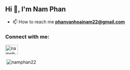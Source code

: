 <h2 align="left">Hi 👋, I'm Nam Phan</h2>
 
- 📫 How to reach me **phanvanhoainam22@gmail.com**

<h3 align="left">Connect with me:</h3>
<p align="left">

<a href="https://www.linkedin.com/in/namphan22/" target="blank"><img align="center" src="https://raw.githubusercontent.com/rahuldkjain/github-profile-readme-generator/master/src/images/icons/Social/linked-in-alt.svg" alt="namphan22/" height="30" width="40" /></a>
</p>
<p>&nbsp;<img align="center" src="https://github-readme-stats.vercel.app/api?username=namphan22&show_icons=true&locale=en" alt="namphan22" /></p>
